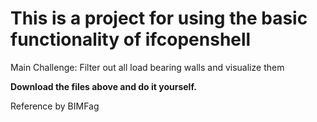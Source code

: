# This is a project for using the basic functionality of ifcopenshell

Main Challenge: Filter out all load bearing walls and visualize them

**Download the files above and do it yourself.**

Reference by BIMFag
